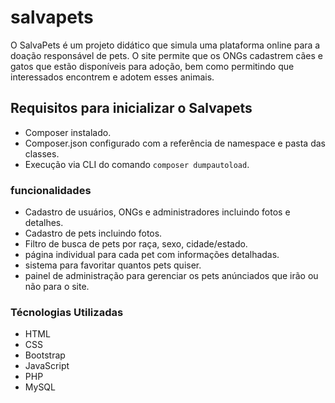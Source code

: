 # salvapets
 
 O SalvaPets é um projeto didático que simula uma plataforma online para a doação responsável de pets. O site permite que os ONGs cadastrem cães e gatos que estão disponíveis para adoção, bem como permitindo que interessados encontrem e adotem esses animais.

## Requisitos para inicializar o Salvapets

- Composer instalado.
- Composer.json configurado com a referência de namespace e pasta das classes.
- Execução via CLI do comando `composer dumpautoload`.

### funcionalidades

- Cadastro de usuários, ONGs e administradores incluindo fotos e detalhes.
- Cadastro de pets incluindo fotos.
- Filtro de busca de pets por raça, sexo, cidade/estado.
- página individual para cada pet com informações detalhadas.
- sistema para favoritar quantos pets quiser. 
- painel de administração para gerenciar os pets anúnciados que irão ou não para o site.

### Técnologias Utilizadas

- HTML
- CSS
- Bootstrap
- JavaScript
- PHP
- MySQL